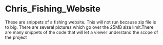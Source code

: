 # Chris_Fishing_Website

These are snippets of a fishing website. This will not run because zip file is to big. There are several pictures which go over the 25MB size limit.There are many snippets of the code that will let a viewer understand the scope of the project
